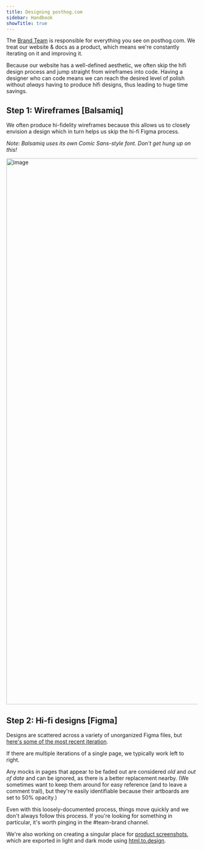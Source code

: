 ```yaml
---
title: Designing posthog.com
sidebar: Handbook
showTitle: true
---
```


The [Brand Team](/teams/brand) is responsible for everything you see on posthog.com. We treat our website & docs as a product, which means we're constantly iterating on it and improving it.

Because our website has a well-defined aesthetic, we often skip the hifi design process and jump straight from wireframes into code. Having a designer who can code means we can reach the desired level of polish without _always_ having to produce hifi designs, thus leading to huge time savings.

## Step 1: Wireframes [Balsamiq]

We often produce hi-fidelity wireframes because this allows us to closely envision a design which in turn helps us skip the hi-fi Figma process.

_Note: Balsamiq uses its own Comic Sans-style font. Don't get hung up on this!_

<img width="1434" alt="image" src="https://user-images.githubusercontent.com/154479/221651322-56a69559-7e68-4fd8-92ac-c1068cd202eb.png" />

## Step 2: Hi-fi designs [Figma]

Designs are scattered across a variety of unorganized Figma files, but [here's some of the most recent iteration](https://www.figma.com/design/F0MRaoGSIF0fY2WNblNQ9I/PostHog-OS?node-id=1611-242&t=iLFL3ZjuTjllv1j5-1).

If there are multiple iterations of a single page, we typically work left to right.

Any mocks in pages that appear to be faded out are considered _old_ and _out of date_ and can be ignored, as there is a better replacement nearby. (We sometimes want to keep them around for easy reference (and to leave a comment trail), but they're easily identifiable because their artboards are set to 50% opacity.)

Even with this loosely-documented process, things move quickly and we don't always follow this process. If you're looking for something in particular, it's worth pinging in the <PrivateLink url="https://posthog.slack.com/archives/C01V9AT7DK4">#team-brand</PrivateLink> channel.

We're also working on creating a singular place for [product screenshots](https://www.figma.com/design/Nv3HFBfZDVLmF6M9ZiIqhm/Screenshots?node-id=17-4&t=uOmubb0vnyeVpXn4-1), which are exported in light and dark mode using [html.to.design](https://html.to.design).
